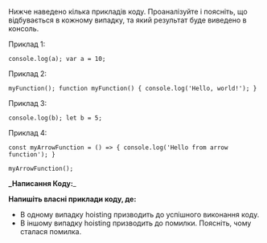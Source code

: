 Нижче наведено кілька прикладів коду. Проаналізуйте і поясніть, що відбувається в кожному випадку, та який результат буде виведено в консоль.

Приклад 1:

`console.log(a);
var a = 10;`

Приклад 2:

`myFunction();
function myFunction() {
console.log('Hello, world!');
}`

Приклад 3:

`console.log(b);
let b = 5;`

Приклад 4:

`const myArrowFunction = () => {
console.log('Hello from arrow function');
}`

`myArrowFunction();`

**_Написання Коду:**_

**Напишіть власні приклади коду, де:**

* В одному випадку hoisting призводить до успішного виконання коду.
* В іншому випадку hoisting призводить до помилки. Поясніть, чому сталася помилка.